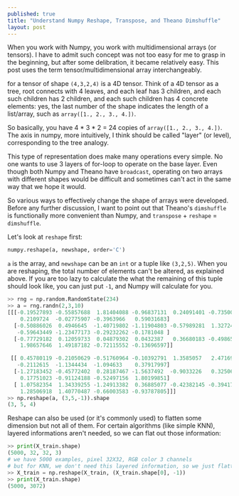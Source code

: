 ```yaml
---
published: true
title: "Understand Numpy Reshape, Transpose, and Theano Dimshuffle"
layout: post
---
```




When you work with Numpy, you work with multidimensional arrays (or tensors). I have to admit such concept was not too easy for me to grasp in the beginning, but after some delibration, it became relatively easy. This post uses the term  tensor/multidimensional array interchangeably.

for a tensor of shape `(4,3,2,4)` is a 4D tensor. Think of a 4D tensor as a tree, root connects with 4 leaves, and each leaf has 3 children, and each such children has 2 children, and each such children has 4 concrete elements: yes, the last number of the shape indicates the length of a list/array, such as `array([1., 2., 3., 4.])`.

So basically, you have 4 * 3 * 2 = 24 copies of `array([1., 2., 3., 4.])`. The axis in numpy, more intuitively, I think should be called "layer" (or level), corresponding to the tree analogy.

This type of representation does make many operations every simple. No one wants to use 3 layers of for-loop to operate on the base layer. Even though both Numpy and Theano have `broadcast`, operating on two arrays with different shapes would be difficult and sometimes can't act in the same way that we hope it would.

So various ways to effectively change the shape of arrays were developed. Before any further discussion, I want to point out that Theano's `dimshuffle` is functionally more convenient than Numpy, and `transpose` + `reshape` = `dimshuffle`.

Let's look at `reshape` first:

```python
numpy.reshape(a, newshape, order='C')
```

`a` is the array, and `newshape` can be an `int` or a tuple like `(3,2,5)`. When you are reshaping, the total number of elements can't be altered, as explained above. If you are too lazy to calculate the what the remaining of this tuple should look like, you can just put `-1`, and Numpy will calculate for you.

```python
>> rng = np.random.RandomState(234)
>> a = rng.randn(2,3,10)
[[[-0.19527893 -0.55857688  1.81404088 -0.96837131  0.24091401 -0.73500459
    0.2109724  -0.02775907 -0.3963966   0.59031683]
  [-0.50886026  0.4946645  -1.40719802 -1.11904803 -0.57989281  1.32724684
   -0.59643449 -1.23477173 -0.29232262 -0.1781048 ]
  [-0.77729182  0.12059733  0.04879302  0.0432387   0.36680183 -0.49865206
    1.98657646  1.49187182 -0.72115552 -0.13696597]]

 [[ 0.45780119 -0.21050629 -0.51760964 -0.10392791  1.3585057   2.47169207
   -0.2112615  -1.1344434  -1.094633    0.37917997]
  [-1.27183452 -0.45772402  0.28187467 -1.5637492  -0.9033226   0.32506839
    0.17751023 -0.91124188 -0.52497156  1.80199851]
  [ 1.07582354  1.34339255 -1.24913382  0.36885077 -0.42382145 -0.39417196
    1.28506918  1.40770487 -0.66003583 -0.93787805]]]
>> np.reshape(a, (3,5,-1)).shape
(3, 5, 4)
```
Reshape can also be used (or it's commonly used) to flatten some dimension but not all of them. For certain algorithms (like simple KNN), layered informations aren't needed, so we can flat out those information:

```python
>> print(X_train.shape)
(5000, 32, 32, 3)
# we have 5000 examples, pixel 32X32, RGB color 3 channels
# but for KNN, we don't need this layered information, so we just flatten out the later 3 dimensions:
>> X_train = np.reshape(X_train, (X_train.shape[0], -1))
>> print(X_train.shape)
(5000, 3072)
```
